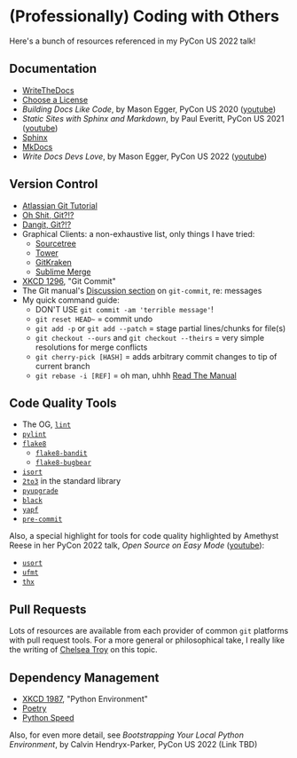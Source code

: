 # (Professionally) Coding with Others

Here's a bunch of resources referenced in my PyCon US 2022 talk!

## Documentation

+ [WriteTheDocs](https://www.writethedocs.org)
+ [Choose a License](https://choosealicense.com)
+ *Building Docs Like Code*, by Mason Egger, PyCon US 2020 ([youtube](https://www.youtube.com/watch?v=4SwdVMKhbn4))
+ *Static Sites with Sphinx and Markdown*, by Paul Everitt, PyCon US 2021 ([youtube](https://www.youtube.com/watch?v=YclYtM56qjo))
+ [Sphinx](https://www.sphinx-doc.org/en/master/)
+ [MkDocs](https://www.mkdocs.org)
+ *Write Docs Devs Love*, by Mason Egger, PyCon US 2022 ([youtube](https://www.youtube.com/watch?v=9WobKoE9OPI))

## Version Control

+ [Atlassian Git Tutorial](https://www.atlassian.com/git)
+ [Oh Shit, Git?!?](https://ohshitgit.com)
+ [Dangit, Git?!?](https://dangitgit.com/en)
+ Graphical Clients: a non-exhaustive list, only things I have tried:
  + [Sourcetree](https://www.sourcetreeapp.com)
  + [Tower](https://www.git-tower.com)
  + [GitKraken](https://www.gitkraken.com/)
  + [Sublime Merge](https://www.sublimemerge.com/)
+ [XKCD 1296](https://xkcd.com/1296), "Git Commit"
+ The Git manual's [Discussion section](https://git-scm.com/docs/git-commit#_discussion) on `git-commit`, re: messages
+ My quick command guide:
  + DON'T USE `git commit -am 'terrible message'`!
  + `git reset HEAD~` = commit undo
  + `git add -p` or `git add --patch` = stage partial lines/chunks for file(s)
  + `git checkout --ours` and `git checkout --theirs` = very simple resolutions for merge conflicts
  + `git cherry-pick [HASH]` = adds arbitrary commit changes to tip of current branch
  + `git rebase -i [REF]` = oh man, uhhh [Read The Manual](https://www.atlassian.com/git/tutorials/rewriting-history/git-rebase)

## Code Quality Tools

+ The OG, [`lint`](https://en.wikipedia.org/wiki/Lint_\(software\))
+ [`pylint`](https://pylint.pycqa.org/en/latest/)
+ [`flake8`](https://flake8.pycqa.org/en/latest/)
  + [`flake8-bandit`](https://github.com/tylerwince/flake8-bandit)
  + [`flake8-bugbear`](https://github.com/PyCQA/flake8-bugbear)
+ [`isort`](https://pycqa.github.io/isort/)
+ [`2to3`](https://docs.python.org/3/library/2to3.html) in the standard library
+ [`pyupgrade`](https://github.com/asottile/pyupgrade)
+ [`black`](https://github.com/psf/black)
+ [`yapf`](https://github.com/google/yapf)
+ [`pre-commit`](https://pre-commit.com)

Also, a special highlight for tools for code quality highlighted by Amethyst Reese in her PyCon 2022 talk, *Open Source on Easy Mode* ([youtube](https://www.youtube.com/watch?v=lSqyKoPYtr0)):
+ [`usort`](https://usort.readthedocs.io/en/stable/index.html)
+ [`ufmt`](https://ufmt.omnilib.dev/en/latest/)
+ [`thx`](https://thx.omnilib.dev)

## Pull Requests

Lots of resources are available from each provider of common `git` platforms with pull request tools. For a more general or philosophical take, I really like the writing of [Chelsea Troy](https://chelseatroy.com/tag/temporally-distributed/) on this topic.

## Dependency Management

+ [XKCD 1987](https://xkcd.com/1987), "Python Environment"
+ [Poetry](https://python-poetry.org)
+ [Python Speed](https://pythonspeed.com/docker/)

Also, for even more detail, see *Bootstrapping Your Local Python Environment*, by Calvin Hendryx-Parker, PyCon US 2022 (Link TBD)
